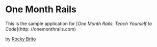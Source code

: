 # One Month Rails

This is the sample application for 
[*One Month Rails: Teach Yourself to Code*](http: //onemonthrails.com)

by [Rocky Brito](http://rockybrito.com)
